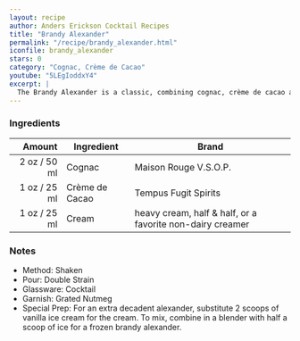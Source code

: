 ```yaml
---
layout: recipe
author: Anders Erickson Cocktail Recipes
title: "Brandy Alexander"
permalink: "/recipe/brandy_alexander.html"
iconfile: brandy_alexander
stars: 0
category: "Cognac, Crème de Cacao"
youtube: "5LEgIoddxY4"
excerpt: |
  The Brandy Alexander is a classic, combining cognac, crème de cacao and cream, it’s easy to make and even easier to drink.
---
```


### Ingredients

| Amount | Ingredient     | Brand                                                     |
| -----: | -------------- | --------------------------------------------------------- |
|   2 oz / 50 ml | Cognac         | Maison Rouge V.S.O.P.                                     |
|   1 oz / 25 ml | Crème de Cacao | Tempus Fugit Spirits                                      |
|   1 oz / 25 ml | Cream          | heavy cream, half & half, or a favorite non-dairy creamer |

### Notes

- Method: Shaken
- Pour: Double Strain
- Glassware: Cocktail
- Garnish: Grated Nutmeg
- Special Prep: For an extra decadent alexander, substitute 2 scoops of vanilla ice cream for the cream. To mix, combine in a blender with half a scoop of ice for a frozen brandy alexander.
